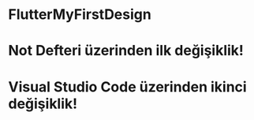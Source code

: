 # FlutterMyFirstDesign
# Not Defteri üzerinden ilk değişiklik!
# Visual Studio Code üzerinden ikinci değişiklik!